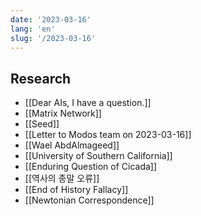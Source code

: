 ```yaml
---
date: '2023-03-16'
lang: 'en'
slug: '/2023-03-16'
---
```


## Research

- [[Dear AIs, I have a question.]]
- [[Matrix Network]]
- [[Seed]]
- [[Letter to Modos team on 2023-03-16]]
- [[Wael AbdAlmageed]]
- [[University of Southern California]]
- [[Enduring Question of Cicada]]
- [[역사의 종말 오류]]
- [[End of History Fallacy]]
- [[Newtonian Correspondence]]
